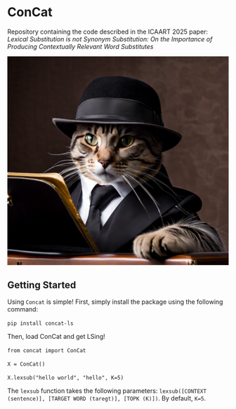 # ConCat
Repository containing the code described in the ICAART 2025 paper: *Lexical Substitution is not Synonym Substitution: On the Importance of Producing Contextually Relevant Word Substitutes*

![ConCat](https://github.com/sebischair/ConCat/blob/main/concat.png?raw=true "ConCat")

## Getting Started
Using `Concat` is simple! First, simply install the package using the following command:

`pip install concat-ls`

Then, load ConCat and get LSing!

`from concat import ConCat`

`X = ConCat()`

`X.lexsub("hello world", "hello", K=5)`

The `lexsub` function takes the following parameters: `lexsub([CONTEXT (sentence)], [TARGET WORD (taregt)], [TOPK (K)])`. By default, `K=5`.
